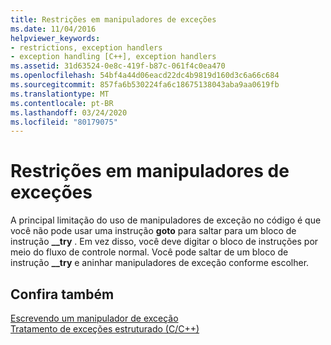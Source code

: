 ```yaml
---
title: Restrições em manipuladores de exceções
ms.date: 11/04/2016
helpviewer_keywords:
- restrictions, exception handlers
- exception handling [C++], exception handlers
ms.assetid: 31d63524-0e8c-419f-b87c-061f4c0ea470
ms.openlocfilehash: 54bf4a44d06eacd22dc4b9819d160d3c6a66c684
ms.sourcegitcommit: 857fa6b530224fa6c18675138043aba9aa0619fb
ms.translationtype: MT
ms.contentlocale: pt-BR
ms.lasthandoff: 03/24/2020
ms.locfileid: "80179075"
---
```

# <a name="restrictions-on-exception-handlers"></a>Restrições em manipuladores de exceções

A principal limitação do uso de manipuladores de exceção no código é que você não pode usar uma instrução **goto** para saltar para um bloco de instrução **__try** . Em vez disso, você deve digitar o bloco de instruções por meio do fluxo de controle normal. Você pode saltar de um bloco de instrução **__try** e aninhar manipuladores de exceção conforme escolher.

## <a name="see-also"></a>Confira também

[Escrevendo um manipulador de exceção](../cpp/writing-an-exception-handler.md)<br/>
[Tratamento de exceções estruturado (C/C++)](../cpp/structured-exception-handling-c-cpp.md)
